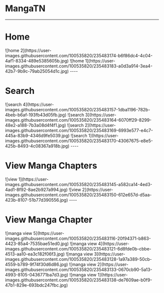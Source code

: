 # MangaTN
----
<h1>Home</h1>
![home 2](https://user-images.githubusercontent.com/100535820/235483174-b6f86dc4-4c04-4af1-8334-489e5385605b.jpg)
![home 1](https://user-images.githubusercontent.com/100535820/235483183-a0d3a914-3ea4-42b7-9b9c-79ab25054d1c.jpg)
----
<h1>Search</h1>
![search 4](https://user-images.githubusercontent.com/100535820/235483157-1dba1196-782b-4beb-b6af-193fb43d05fb.jpg)
![search 3](https://user-images.githubusercontent.com/100535820/235483164-6070ff29-8299-48e2-a188-7b3a08d4f4f1.jpg)
![search 2](https://user-images.githubusercontent.com/100535820/235483169-6993e577-e4c7-445a-83b9-4346d9fe5039.jpg)
![search 1](https://user-images.githubusercontent.com/100535820/235483170-43067675-e8e5-425b-8493-4c08367a918b.jpg)
----
<h1>View Manga Chapters</h1>
![view 1](https://user-images.githubusercontent.com/100535820/235483145-a582ca14-4ed3-4ad1-8f92-8ae2b927a994.jpg)
![view 2](https://user-images.githubusercontent.com/100535820/235483150-612e657d-d5aa-423b-8107-51b77d390556.jpg)
----
<h1>View Manga Chapter</h1>
![manga view 5](https://user-images.githubusercontent.com/100535820/235483116-20f94371-b863-4423-85a4-7535bae51ed0.jpg)
![manga view 4](https://user-images.githubusercontent.com/100535820/235483121-6d8fde0b-cbbe-4513-aa10-ea3c182f06f3.jpg)
![manga view 3](https://user-images.githubusercontent.com/100535820/235483128-1a97a389-50cb-4559-b789-9f74f30d6d86.jpg)
![manga view 2](https://user-images.githubusercontent.com/100535820/235483133-0670cb90-5a13-4993-8105-0436771ba7d3.jpg)
![manga view 1](https://user-images.githubusercontent.com/100535820/235483138-de7609ae-b0f9-47b1-829e-693bdc247fbc.jpg)
